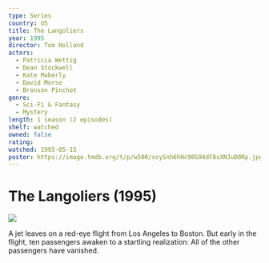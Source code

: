 ```yaml
---
type: Series
country: US
title: The Langoliers
year: 1995
director: Tom Holland
actors:
  - Patricia Wettig
  - Dean Stockwell
  - Kate Maberly
  - David Morse
  - Bronson Pinchot
genre:
  - Sci-Fi & Fantasy
  - Mystery
length: 1 season (2 episodes)
shelf: watched
owned: false
rating:
watched: 1995-05-15
poster: https://image.tmdb.org/t/p/w500/xcySnh6hHc98G94dF8sXNJuD0Rp.jpg
---
```


# The Langoliers (1995)

![](https://image.tmdb.org/t/p/w500/xcySnh6hHc98G94dF8sXNJuD0Rp.jpg)

A jet leaves on a red-eye flight from Los Angeles to Boston. But early in the flight, ten passengers awaken to a startling realization: All of the other passengers have vanished.